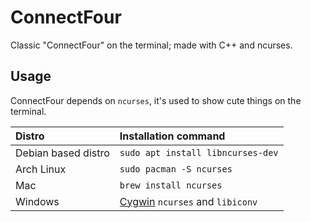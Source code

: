 # ConnectFour
Classic "ConnectFour" on the terminal; made with C++ and ncurses.

## Usage
ConnectFour depends on `ncurses`, it's used to show cute things on the terminal.

| Distro | Installation command |
|:-|:-|
| Debian based distro | `sudo apt install libncurses-dev` | 
| Arch Linux | `sudo pacman -S ncurses` |
| Mac | `brew install ncurses` |
| Windows | [Cygwin](https://www.cygwin.com/) `ncurses` and `libiconv` |
